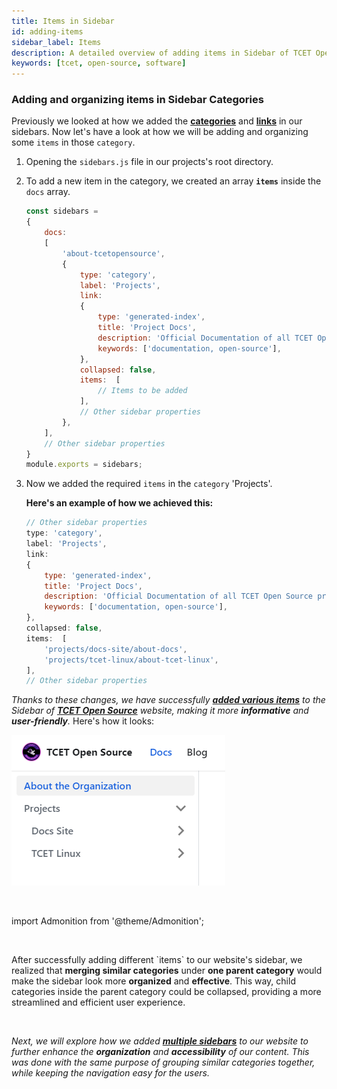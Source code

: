 ```yaml
---
title: Items in Sidebar
id: adding-items
sidebar_label: Items
description: A detailed overview of adding items in Sidebar of TCET Open Source Website
keywords: [tcet, open-source, software]
---
```


### Adding and organizing items in Sidebar Categories

Previously we looked at how we added the [**categories**](adding-categories) and [**links**](adding-links) in our sidebars. Now let's have a look at how we will be adding and organizing some `items` in those `category`. 

1. Opening the `sidebars.js` file in our projects's root directory.

2. To add a new item in the category, we created an array **`items`** inside the `docs` array.

    ```jsx title="sidebars.js" {17-19} showLineNumbers
    const sidebars = 
    {
        docs: 
        [
            'about-tcetopensource',
            {
                type: 'category',
                label: 'Projects',
                link: 
                {
                    type: 'generated-index',
                    title: 'Project Docs',
                    description: 'Official Documentation of all TCET Open Source projects',
                    keywords: ['documentation, open-source'],
                },
                collapsed: false,
                items:  [
                    // Items to be added
                ],
                // Other sidebar properties
            },
        ],
        // Other sidebar properties
    }
    module.exports = sidebars;
    ```

3. Now we added the required `items` in the `category` 'Projects'. 
    
    **Here's an example of how we achieved this:**

    ```jsx title="sidebars.js" {13-14} showLineNumbers
    // Other sidebar properties
    type: 'category',
    label: 'Projects',
    link: 
    {
        type: 'generated-index',
        title: 'Project Docs',
        description: 'Official Documentation of all TCET Open Source projects',
        keywords: ['documentation, open-source'],
    },
    collapsed: false,
    items:  [
        'projects/docs-site/about-docs',
        'projects/tcet-linux/about-tcet-linux',
    ],
    // Other sidebar properties
    ```

*Thanks to these changes, we have successfully [**added various items**](adding-items) to the Sidebar of [**TCET Open Source**](https://opensource.tcetmumbai.in/) website, making it more **informative** and **user-friendly**.* Here's how it looks:

![Sidebar Items](./assets/sidebar-items.png#center)

<br />

import Admonition from '@theme/Admonition';

<Admonition type="caution" title="Important">
    <br />
    <p>
    After successfully adding different `items` to our website's sidebar, we realized that <b>merging similar categories</b> under <b>one parent category</b> would make the sidebar look more <b>organized</b> and <b>effective</b>. This way, child categories inside the parent category could be collapsed, providing a more streamlined and efficient user experience.
    </p>
</Admonition>

<br />

_Next, we will explore how we added [**multiple sidebars**](multiple-sidebars) to our website to further enhance the **organization** and **accessibility** of our content. This was done with the same purpose of grouping similar categories together, while keeping the navigation easy for the users._